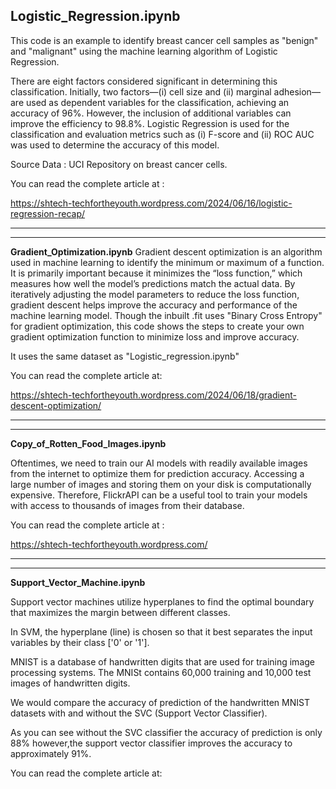 **Logistic_Regression.ipynb**
-----------------------------------------------------------------------------------------

This code is an example to identify breast cancer cell samples as "benign" and "malignant" using the machine learning algorithm of Logistic Regression.

There are eight factors considered significant in determining this classification. Initially, two factors—(i) cell size and (ii) marginal adhesion—are used as dependent variables for the classification, achieving an accuracy of 96%. However, the inclusion of additional variables can improve the efficiency to 98.8%.
Logistic Regression is used for the classification and evaluation metrics such as (i) F-score and (ii) ROC AUC was used to determine the accuracy of this model. 

Source Data : UCI Repository on breast cancer cells. 

You can read the complete article at :

https://shtech-techfortheyouth.wordpress.com/2024/06/16/logistic-regression-recap/

--------------------------------------------------------------------------------------------
---------------------------------------------------------------------------------------------

**Gradient_Optimization.ipynb**
Gradient descent optimization is an algorithm used in machine learning to identify the minimum or maximum of a function. It is primarily important because it minimizes the “loss function,” which measures how well the model’s predictions match the actual data. By iteratively adjusting the model parameters to reduce the loss function, gradient descent helps improve the accuracy and performance of the machine learning model.
Though the inbuilt .fit uses "Binary Cross Entropy" for gradient optimization, this code shows the steps to create your own gradient optimization function to minimize loss and improve accuracy.

It uses the same dataset as "Logistic_regression.ipynb"

You can read the complete article at:

https://shtech-techfortheyouth.wordpress.com/2024/06/18/gradient-descent-optimization/

---------------------------------------------------------------------------------------------------
---------------------------------------------------------------------------------------------------

**Copy_of_Rotten_Food_Images.ipynb**

Oftentimes, we need to train our AI models with readily available images from the internet to optimize them for prediction accuracy. 
Accessing a large number of images and storing them on your disk is computationally expensive. 
Therefore, FlickrAPI can be a useful tool to train your models with access to thousands of images from their database.

You can read the complete article at :

https://shtech-techfortheyouth.wordpress.com/

---------------------------------------------------------------------------------------------
----------------------------------------------------------------------------------------------

**Support_Vector_Machine.ipynb**

Support vector machines utilize hyperplanes to find the optimal boundary that maximizes the margin between different classes.

In SVM, the hyperplane (line) is chosen so that it best separates the input variables by their class ['0' or '1'].

MNIST is a database of handwritten digits that are used for training image processing systems. The MNISt contains 60,000 training and 10,000 test images of handwritten digits. 

We would compare the accuracy of prediction of the handwritten MNIST datasets with and without the SVC (Support Vector Classifier). 

As you can see without the SVC classifier the accuracy of prediction is only 88% however,the support vector classifier improves the accuracy to approximately 91%.

You can read the complete article at:



